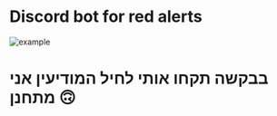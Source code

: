 # Discord bot for red alerts
![example](https://i.imgur.com/xl96ASx.png)

# בבקשה תקחו אותי לחיל המודיעין אני מתחנן 🙃
